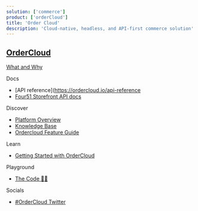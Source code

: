 ```yaml
---
solution: ['commerce']
product: ['orderCloud']
title: 'Order Cloud'
description: 'Cloud-native, headless, and API-first commerce solution'
---
```


## [OrderCloud]()

[What and Why]()

Docs

- [API reference](https://ordercloud.io/api-reference
- [Four51 Storefront API docs](https://four51.github.io/#/api)

Discover

- [Platform Overview](https://ordercloud.io/discover/platform-overview)
- [Knowledge Base](https://ordercloud.io/knowledge-base)
- [Ordercloud Feature Guide](https://www.sitecore.com/resources/index/guide/ordercloud-feature-guide)

Learn

- [Getting Started with OrderCloud](https://ordercloud.io/getting-started/intro-to-ordercloud)

Playground

- [The Code 👩‍💻](https://github.com/ordercloud-api)

Socials

- [#OrderCloud Twitter](https://twitter.com/search?q=%23ordercloud&src=typed_query&f=live)
